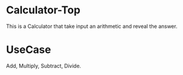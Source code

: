 # Calculator-Top

This is a Calculator that take input an arithmetic and reveal the answer.

# UseCase
Add, Multiply, Subtract, Divide.